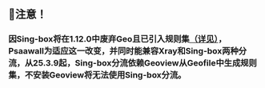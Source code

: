 ## :mega:注意！
### 因Sing-box将在1.12.0中废弃Geo且已引入规则集[（详见）](https://sing-box.sagernet.org/zh/deprecated/#geoip)，Psaawall为适应这一改变，并同时能兼容Xray和Sing-box两种分流，从25.3.9起，Sing-box分流依赖Geoview从Geofile中生成规则集，不安装Geoview将无法使用Sing-box分流。
